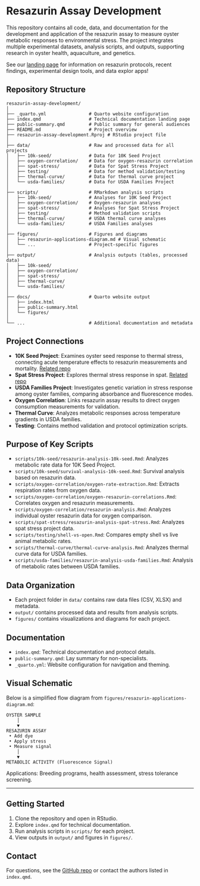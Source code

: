 
# Resazurin Assay Development

This repository contains all code, data, and documentation for the development and application of the resazurin assay to measure oyster metabolic responses to environmental stress. The project integrates multiple experimental datasets, analysis scripts, and outputs, supporting research in oyster health, aquaculture, and genetics.

See our [landing page](https://robertslab.github.io/resazurin-assay-development/) for information on resazurin protocols, recent findings, experimental design tools, and data explor apps! 

## Repository Structure

```
resazurin-assay-development/
│
├── _quarto.yml                # Quarto website configuration
├── index.qmd                  # Technical documentation landing page
├── public-summary.qmd         # Public summary for general audiences
├── README.md                  # Project overview
├── resazurin-assay-development.Rproj # RStudio project file
│
├── data/                      # Raw and processed data for all projects
│   ├── 10k-seed/              # Data for 10K Seed Project
│   ├── oxygen-correlation/    # Data for oxygen-resazurin correlation
│   ├── spat-stress/           # Data for Spat Stress Project
│   ├── testing/               # Data for method validation/testing
│   ├── thermal-curve/         # Data for thermal curve project
│   └── usda-families/         # Data for USDA Families Project
│
├── scripts/                   # RMarkdown analysis scripts
│   ├── 10k-seed/              # Analyses for 10K Seed Project
│   ├── oxygen-correlation/    # Oxygen-resazurin analyses
│   ├── spat-stress/           # Analyses for Spat Stress Project
│   ├── testing/               # Method validation scripts
│   ├── thermal-curve/         # USDA thermal curve analyses
│   └── usda-families/         # USDA Families analyses
│
├── figures/                   # Figures and diagrams
│   ├── resazurin-applications-diagram.md # Visual schematic
│   └── ...                    # Project-specific figures
│
├── output/                    # Analysis outputs (tables, processed data)
│   ├── 10k-seed/
│   ├── oxygen-correlation/
│   ├── spat-stress/
│   ├── thermal-curve/
│   └── usda-families/
│
├── docs/                      # Quarto website output
│   ├── index.html
│   ├── public-summary.html
│   └── figures/
│
└── ...                        # Additional documentation and metadata
```

## Project Connections

- **10K Seed Project**: Examines oyster seed response to thermal stress, connecting acute temperature effects to resazurin measurements and mortality. [Related repo](https://github.com/RobertsLab/10K-seed-Cgigas)
- **Spat Stress Project**: Explores thermal stress response in spat. [Related repo](https://github.com/RobertsLab/polyIC-larvae)
- **USDA Families Project**: Investigates genetic variation in stress response among oyster families, comparing absorbance and fluorescence modes.
- **Oxygen Correlation**: Links resazurin assay results to direct oxygen consumption measurements for validation.
- **Thermal Curve**: Analyzes metabolic responses across temperature gradients in USDA families.
- **Testing**: Contains method validation and protocol optimization scripts.

## Purpose of Key Scripts

- `scripts/10k-seed/resazurin-analysis-10k-seed.Rmd`: Analyzes metabolic rate data for 10K Seed Project.
- `scripts/10k-seed/survival-analysis-10k-seed.Rmd`: Survival analysis based on resazurin data.
- `scripts/oxygen-correlation/oxygen-rate-extraction.Rmd`: Extracts respiration rates from oxygen data.
- `scripts/oxygen-correlation/oxygen-resazurin-correlations.Rmd`: Correlates oxygen and resazurin measurements.
- `scripts/oxygen-correlation/resazurin-analysis.Rmd`: Analyzes individual oyster resazurin data for oxygen comparison.
- `scripts/spat-stress/resazurin-analysis-spat-stress.Rmd`: Analyzes spat stress project data.
- `scripts/testing/shell-vs-open.Rmd`: Compares empty shell vs live animal metabolic rates.
- `scripts/thermal-curve/thermal-curve-analysis.Rmd`: Analyzes thermal curve data for USDA families.
- `scripts/usda-families/resazurin-analysis-usda-families.Rmd`: Analysis of metabolic rates between USDA families.

## Data Organization

- Each project folder in `data/` contains raw data files (CSV, XLSX) and metadata.
- `output/` contains processed data and results from analysis scripts.
- `figures/` contains visualizations and diagrams for each project.

## Documentation

- `index.qmd`: Technical documentation and protocol details.
- `public-summary.qmd`: Lay summary for non-specialists.
- `_quarto.yml`: Website configuration for navigation and theming.

## Visual Schematic

Below is a simplified flow diagram from `figures/resazurin-applications-diagram.md`:

```
OYSTER SAMPLE
	│
	▼
RESAZURIN ASSAY
 • Add dye
 • Apply stress
 • Measure signal
	│
	▼
METABOLIC ACTIVITY (Fluorescence Signal)
```

Applications: Breeding programs, health assessment, stress tolerance screening.

---

## Getting Started

1. Clone the repository and open in RStudio.
2. Explore `index.qmd` for technical documentation.
3. Run analysis scripts in `scripts/` for each project.
4. View outputs in `output/` and figures in `figures/`.

## Contact

For questions, see the [GitHub repo](https://github.com/RobertsLab/resazurin-assay-development) or contact the authors listed in `index.qmd`.

